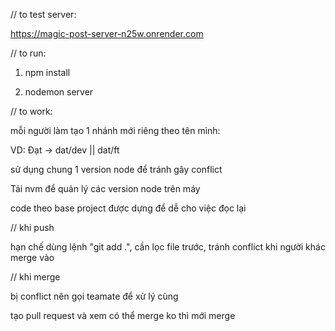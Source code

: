 // to test server:

https://magic-post-server-n25w.onrender.com

// to run:

1. npm install

2. nodemon server

// to work:

mỗi người làm tạo 1 nhánh mới riêng theo tên mình:

VD: Đạt -> dat/dev || dat/ft

sử dụng chung 1 version node để tránh gây conflict

Tải nvm để quản lý các version node trên máy 

code theo base project được dựng để dễ cho việc đọc lại 

// khi push

hạn chế dùng lệnh "git add .", cần lọc file trước, tránh conflict khi người khác merge vào 

// khi merge

bị conflict nên gọi teamate để xử lý cùng

tạo pull request và xem có thể merge ko thì mới merge